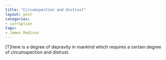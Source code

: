 ```yaml
---
title: "Circumspection and distrust"
layout: post
categories:
- corruption
tags:
- James Madison
---
```


[T]here is a degree of depravity in mankind which requires a certain degree of circumspection and distrust.
